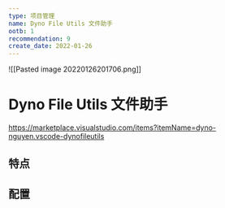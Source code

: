 ```yaml
---
type: 项目管理
name: Dyno File Utils 文件助手
ootb: 1
recommendation: 9
create_date: 2022-01-26
---
```


![[Pasted image 20220126201706.png]]

# Dyno File Utils 文件助手

https://marketplace.visualstudio.com/items?itemName=dyno-nguyen.vscode-dynofileutils

## 特点




## 配置